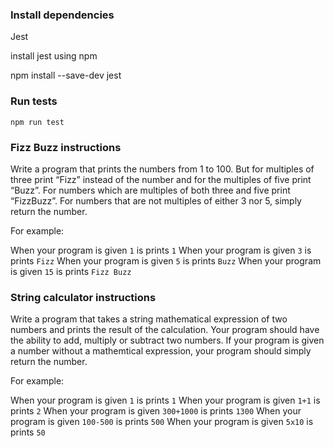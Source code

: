 ### Install dependencies
Jest

install jest using npm

npm install --save-dev jest

### Run tests
`npm run test`

### Fizz Buzz instructions

Write a program that prints the numbers from 1 to 100. But for multiples of three print “Fizz” instead of the number and for the multiples of five print “Buzz”. For numbers which are multiples of both three and five print “FizzBuzz”.
For numbers that are not multiples of either 3 nor 5, simply return the number.

For example:

When your program is given `1` is prints `1`
When your program is given `3` is prints `Fizz`
When your program is given `5` is prints `Buzz`
When your program is given `15` is prints `Fizz Buzz`

### String calculator instructions

Write a program that takes a string mathematical expression of two numbers and prints the result of the calculation. Your program should have the ability to add, multiply or subtract two numbers. If your program is given a number without a mathemtical expression, your program should simply return the number. 

For example:

When your program is given `1` is prints `1`
When your program is given `1+1` is prints `2`
When your program is given `300+1000` is prints `1300`
When your program is given `100-500` is prints `500`
When your program is given `5x10` is prints `50`
